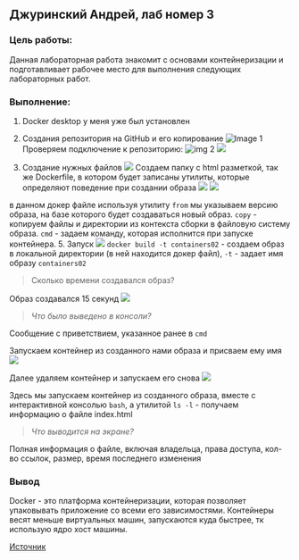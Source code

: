 ##  Джуринский Андрей, лаб номер 3
###  Цель работы: 
Данная лабораторная работа знакомит с основами контейнеризации и подготавливает рабочее место для выполнения следующих лабораторных работ.

### Выполнение:
1.  Docker desktop у меня уже был установлен
2. Создания репозитория на GitHub и его копирование
![Image 1](https://i.imgur.com/fBvuHoq.png)
Проверяем подключение к репозиторию:
![img 2](https://i.imgur.com/hEwhQXw.png)
![](https://i.imgur.com/6mAnQaa.png)

4. Создание нужных файлов
![](https://i.imgur.com/wE3IdML.png)
Создаем папку с html разметкой, так же Dockerfile, в котором будет записаны утилиты, которые определяют поведение при создании образа
![](https://i.imgur.com/8DZbRPS.png)
![](https://i.imgur.com/paQH8de.png)

в данном докер файле используя утилиту `from` мы указываем версию образа, на базе которого будет создаваться нoвый образ. `copy` - копируем  файлы и директории из контекста сборки в файловую систему образа. `cmd` - задаем команду, которая исполнится при запуске контейнера. 
5. Запуск
![](https://i.imgur.com/zadWhiQ.png)
`docker build -t containers02` - создаем образ в локальной директории (в ней находится докер файл), `-t` - задает имя образу `containers02`
> Сколько времени создавался образ?

Образ создавался 15 секунд
![](https://i.imgur.com/0vA60HY.png)

> _Что было выведено в консоли?_

Сообщение с приветствием, указанное ранее в `cmd`

Запускаем контейнер из созданного нами образа и присваем ему имя
![](https://i.imgur.com/mst33I1.png)

Далее удаляем контейнер и запускаем его снова
![](https://i.imgur.com/0rd9SZm.png)

Здесь мы запускаем контейнер из созданного образа, вместе с интерактивной консолью `bash`, а утилитой `ls -l` - получаем информацию о файле index.html

> _Что выводится на экране?_

Полная информация о файле, включая владельца, права доступа, кол-во ссылок, размер, время последнего изменения

### Вывод
Docker - это платформа контейнеризации, которая позволяет упаковывать приложение со всеми его зависимостями. Контейнеры весят меньше виртуальных машин, запускаются куда быстрее, тк использую ядро хост машины.

[Источник](https://www.incredibuild.com/blog/docker-101-a-comprehensive-tutorial-for-beginners)
